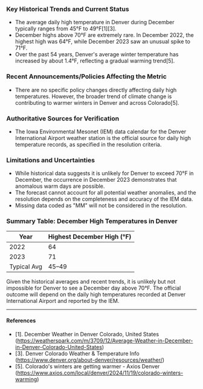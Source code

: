 ### Key Historical Trends and Current Status

- The average daily high temperature in Denver during December typically ranges from 45°F to 49°F[1][3].
- December highs above 70°F are extremely rare. In December 2022, the highest high was 64°F, while December 2023 saw an unusual spike to 71°F.
- Over the past 54 years, Denver's average winter temperature has increased by about 1.4°F, reflecting a gradual warming trend[5].

### Recent Announcements/Policies Affecting the Metric

- There are no specific policy changes directly affecting daily high temperatures. However, the broader trend of climate change is contributing to warmer winters in Denver and across Colorado[5].

### Authoritative Sources for Verification

- The Iowa Environmental Mesonet (IEM) data calendar for the Denver International Airport weather station is the official source for daily high temperature records, as specified in the resolution criteria.

### Limitations and Uncertainties

- While historical data suggests it is unlikely for Denver to exceed 70°F in December, the occurrence in December 2023 demonstrates that anomalous warm days are possible.
- The forecast cannot account for all potential weather anomalies, and the resolution depends on the completeness and accuracy of the IEM data.
- Missing data coded as "MM" will not be considered in the resolution.

### Summary Table: December High Temperatures in Denver

| Year | Highest December High (°F) |
|------|---------------------------|
| 2022 | 64                        |
| 2023 | 71                        |
| Typical Avg | 45–49              |

Given the historical averages and recent trends, it is unlikely but not impossible for Denver to see a December day above 70°F. The official outcome will depend on the daily high temperatures recorded at Denver International Airport and reported by the IEM.

---

#### References

- [1]. December Weather in Denver Colorado, United States (https://weatherspark.com/m/3709/12/Average-Weather-in-December-in-Denver-Colorado-United-States)
- [3]. Denver Colorado Weather & Temperature Info (https://www.denver.org/about-denver/resources/weather/)
- [5]. Colorado's winters are getting warmer - Axios Denver (https://www.axios.com/local/denver/2024/11/19/colorado-winters-warming)